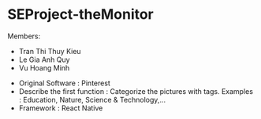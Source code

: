 # SEProject-theMonitor

Members:
+ Tran Thi Thuy Kieu
+ Le Gia Anh Quy
+ Vu Hoang Minh

- Original Software : Pinterest
- Describe the first function : Categorize the pictures with tags. Examples : Education, Nature, Science & Technology,...
- Framework : React Native

